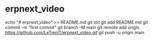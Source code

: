 # erpnext_video
echo "# erpnext_video" >> README.md
git init
git add README.md
git commit -m "first commit"
git branch -M main
git remote add origin https://github.com/LeTienIT/erpnext_video.git
git push -u origin main

